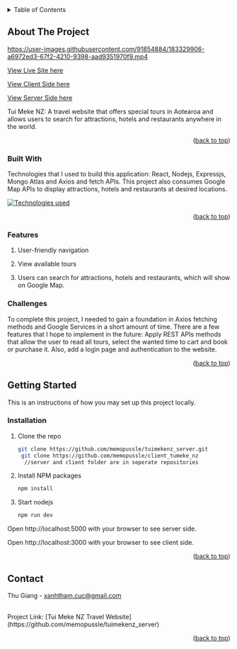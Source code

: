 

<!-- TABLE OF CONTENTS -->
<details>
  <summary>Table of Contents</summary>
  <ol>
    <li>
      <a href="#about-the-project">About The Project</a>
      <ul>
        <li><a href="#built-with">Built With</a></li>
        <li><a href="#features">Features</a></li>
        <li><a href="#challenges">Challenges</a></li>
      </ul>
    </li>
    <li>
      <a href="#getting-started">Getting Started</a>
      <ul>
        <li><a href="#installation">Installation</a></li>
      </ul>
    </li>
    <li><a href="#contact">Contact</a></li>
  </ol>
</details>



<!-- ABOUT THE PROJECT -->
## About The Project

https://user-images.githubusercontent.com/91854884/183329906-a6972ed3-67f2-4210-9398-aad9351970f9.mp4



[View Live Site here](https://clothing-shop-overthesea.herokuapp.com/)

[View Client Side here](https://github.com/memopussle/client_tumeke_nz)

[View Server Side here](https://github.com/memopussle/tuimekenz_server)

Tui Meke NZ: A travel website that offers special tours in Aotearoa and allows users to search for attractions, hotels and restaurants anywhere in the world. 

<p align="right">(<a href="#readme-top">back to top</a>)</p>



### Built With

Technologies that I used to build this application: React, Nodejs, Expressjs, Mongo Atlas and Axios and fetch APIs. This project also consumes Google Map APIs to display attractions, hotels and restaurants at desired locations. 


[![Technologies used](https://skills.thijs.gg/icons?i=react,nodejs,mongodb&theme=light)](https://skills.thijs.gg)

<p align="right">(<a href="#readme-top">back to top</a>)</p>

### Features
  <ol>
        <li><p>User-friendly navigation</p></li>
        <li><p>View available tours</p></li>
        <li><p>Users can search for attractions, hotels and restaurants, which will show on Google Map.</p></li>
  </ol>


### Challenges

To complete this project, I needed to gain a foundation in Axios fetching methods and Google Services in a short amount of time. There are a few features that I hope to implement in the future: Apply REST APIs methods that allow the user to read all tours, select the wanted time to cart and book or purchase it. Also, add a login page and authentication to the website.


<p align="right">(<a href="#readme-top">back to top</a>)</p>


<!-- GETTING STARTED -->
## Getting Started

This is an instructions of how you may set up this project locally.

### Installation


1. Clone the repo
   ```sh
   git clone https://github.com/memopussle/tuimekenz_server.git
    git clone https://github.com/memopussle/client_tumeke_nz
     //server and client folder are in seperate repositories
   ```
2. Install NPM packages
   ```sh
   npm install
   ```
4. Start nodejs
   ```sh
   npm run dev
   ```
<p>Open http://localhost:5000 with your browser to see server side.</p>
<p>Open http://localhost:3000 with your browser to see client side.</p>

<p align="right">(<a href="#readme-top">back to top</a>)</p>



<!-- CONTACT -->
## Contact

Thu Giang - xanhtham.cuc@gmail.com

<br /> 
Project Link: [Tui Meke NZ Travel Website](https://github.com/memopussle/tuimekenz_server)

<p align="right">(<a href="#readme-top">back to top</a>)</p>

